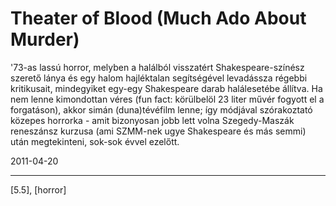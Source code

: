 # Theater of Blood (Much Ado About Murder)

'73-as lassú horror, melyben a halálból visszatért Shakespeare-színész szerető lánya és egy halom hajléktalan segítségével levadássza régebbi kritikusait, mindegyiket egy-egy Shakespeare darab halálesetébe állítva. Ha nem lenne kimondottan véres (fun fact: körülbelöl 23 liter művér fogyott el a forgatáson), akkor simán (duna)tévéfilm lenne; így módjával szórakoztató közepes horrorka - amit bizonyosan jobb lett volna Szegedy-Maszák reneszánsz kurzusa (ami SZMM-nek ugye Shakespeare és más semmi) után megtekinteni, sok-sok évvel ezelőtt.

2011-04-20 

----

[5.5], [horror]
